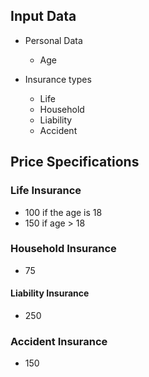 ## Input Data

* Personal Data
    * Age

* Insurance types
    * Life
    * Household
    * Liability
    * Accident


## Price Specifications

### Life Insurance

* 100 if the age is 18
* 150 if age > 18

### Household Insurance

* 75

#### Liability Insurance

* 250

### Accident Insurance

* 150